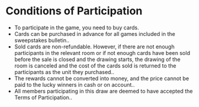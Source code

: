 # Conditions of Participation

* To participate in the game, you need to buy cards.
* Cards can be purchased in advance for all games included in the sweepstakes bulletin..
* Sold cards are non-refundable. However, if there are not enough participants in the relevant room or if not enough cards have been sold before the sale is closed and the drawing starts, the drawing of the room is canceled and the cost of the cards sold is returned to the participants as the unit they purchased..
* The rewards cannot be converted into money, and the price cannot be paid to the lucky winners in cash or on account..
* All members participating in this draw are deemed to have accepted the Terms of Participation..
